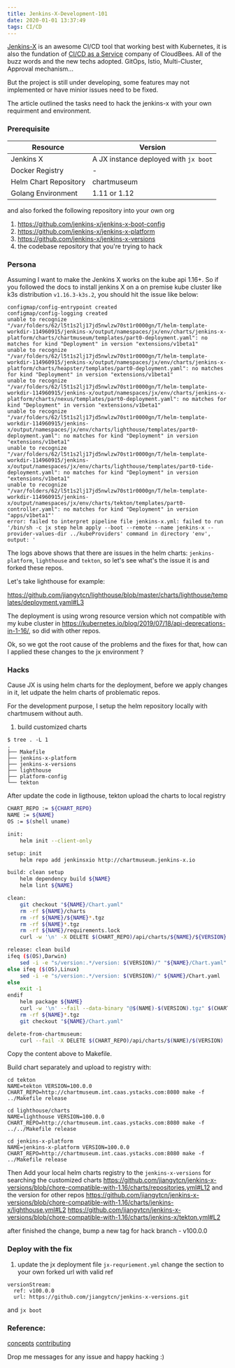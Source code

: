 ```yaml
---
title: Jenkins-X-Development-101
date: 2020-01-01 13:37:49
tags: CI/CD
---
```


[Jenkins-X](https://jenkins-x.io/) is an awesome CI/CD tool that working best with Kubernetes, it is also the fundation of [CI/CD as a Service](https://www.cloudbees.com/products/cloudbees-ci-cd/overview) company of CloudBees. All of the buzz words and the new techs adopted. GitOps, Istio, Multi-Cluster, Approval mechanism...

But the project is still under developing, some features may not implemented or have minior issues need to be fixed.

The article outlined the tasks need to hack the jenkins-x with your own requirment and environment.

<!--more-->

### Prerequisite

|Resource | Version|
|---|---|
|Jenkins X| A JX instance deployed with `jx boot`
|Docker Registry | - |
|Helm Chart Repository | chartmuseum|
|Golang Environment| 1.11 or 1.12|

and also forked the following repository into your own org
1. https://github.com/jenkins-x/jenkins-x-boot-config
2. https://github.com/jenkins-x/jenkins-x-platform
3. https://github.com/jenkins-x/jenkins-x-versions
4. the codebase repository that you're trying to hack

### Persona

Assuming I want to make the Jenkins X works on the kube api 1.16+. 
So if you followed the docs to install jenkins X on a on premise kube cluster like k3s distribution `v1.16.3-k3s.2`, you should hit the issue like below:

```
configmap/config-entrypoint created
configmap/config-logging created
unable to recognize "/var/folders/62/l5t1s2lj17jd5nwlzw70st1r0000gn/T/helm-template-workdir-114960915/jenkins-x/output/namespaces/jx/env/charts/jenkins-x-platform/charts/chartmuseum/templates/part0-deployment.yaml": no matches for kind "Deployment" in version "extensions/v1beta1"
unable to recognize "/var/folders/62/l5t1s2lj17jd5nwlzw70st1r0000gn/T/helm-template-workdir-114960915/jenkins-x/output/namespaces/jx/env/charts/jenkins-x-platform/charts/heapster/templates/part0-deployment.yaml": no matches for kind "Deployment" in version "extensions/v1beta1"
unable to recognize "/var/folders/62/l5t1s2lj17jd5nwlzw70st1r0000gn/T/helm-template-workdir-114960915/jenkins-x/output/namespaces/jx/env/charts/jenkins-x-platform/charts/nexus/templates/part0-deployment.yaml": no matches for kind "Deployment" in version "extensions/v1beta1"
unable to recognize "/var/folders/62/l5t1s2lj17jd5nwlzw70st1r0000gn/T/helm-template-workdir-114960915/jenkins-x/output/namespaces/jx/env/charts/lighthouse/templates/part0-deployment.yaml": no matches for kind "Deployment" in version "extensions/v1beta1"
unable to recognize "/var/folders/62/l5t1s2lj17jd5nwlzw70st1r0000gn/T/helm-template-workdir-114960915/jenkins-x/output/namespaces/jx/env/charts/lighthouse/templates/part0-tide-deployment.yaml": no matches for kind "Deployment" in version "extensions/v1beta1"
unable to recognize "/var/folders/62/l5t1s2lj17jd5nwlzw70st1r0000gn/T/helm-template-workdir-114960915/jenkins-x/output/namespaces/jx/env/charts/tekton/templates/part0-controller.yaml": no matches for kind "Deployment" in version "apps/v1beta1"'
error: failed to interpret pipeline file jenkins-x.yml: failed to run '/bin/sh -c jx step helm apply --boot --remote --name jenkins-x --provider-values-dir ../kubeProviders' command in directory 'env', output: '
```

The logs above shows that there are issues in the helm charts: `jenkins-platform`, `lighthouse` and `tekton`, so let's see what's the issue it is and  forked these repos. 

Let's take lighthouse for example:

https://github.com/jiangytcn/lighthouse/blob/master/charts/lighthouse/templates/deployment.yaml#L3

The deployment is using wrong resource version which not compatible with my kube cluster in https://kubernetes.io/blog/2019/07/18/api-deprecations-in-1-16/, so did with other repos. 

Ok, so we got the root cause of the problems and the fixes for that, how can I applied these changes to the jx environment ? 

### Hacks

Cause JX is using helm charts for the deployment, before we apply changes in it, let udpate the helm charts of problematic repos. 

For the development purpose, I setup the helm repository locally with chartmusem without auth.

1. build customized charts

```
$ tree . -L 1
.
├── Makefile
├── jenkins-x-platform
├── jenkins-x-versions
├── lighthouse
├── platform-config
└── tekton
```
After update the code in ligthouse, tekton upload the charts to local registry

```bash
CHART_REPO := ${CHART_REPO}
NAME := ${NAME}
OS := $(shell uname)

init:
	helm init --client-only

setup: init
	helm repo add jenkinsxio http://chartmuseum.jenkins-x.io

build: clean setup
	helm dependency build ${NAME}
	helm lint ${NAME}

clean:
	git checkout "${NAME}/Chart.yaml"
	rm -rf ${NAME}/charts
	rm -rf ${NAME}/${NAME}*.tgz
	rm -rf ${NAME}*.tgz
	rm -rf ${NAME}/requirements.lock
	curl -w '\n' -X DELETE $(CHART_REPO)/api/charts/${NAME}/${VERSION}

release: clean build
ifeq ($(OS),Darwin)
	sed -i -e "s/version:.*/version: $(VERSION)/" "${NAME}/Chart.yaml"
else ifeq ($(OS),Linux)
	sed -i -e "s/version:.*/version: $(VERSION)/" ${NAME}/Chart.yaml
else
	exit -1
endif
	helm package ${NAME}
	curl -w '\n' --fail --data-binary "@$(NAME)-$(VERSION).tgz" $(CHART_REPO)/api/charts
	rm -rf ${NAME}*.tgz
	git checkout "${NAME}/Chart.yaml"

delete-from-chartmuseum:
	curl --fail -X DELETE $(CHART_REPO)/api/charts/$(NAME)/$(VERSION)
```
Copy the content above to Makefile.

Build chart separately and upload to registry with:
```
cd tekton
NAME=tekton VERSION=100.0.0 CHART_REPO=http://chartmuseum.int.caas.ystacks.com:8080 make -f ../Makefile release

cd lighthouse/charts
NAME=lighthouse VERSION=100.0.0 CHART_REPO=http://chartmuseum.int.caas.ystacks.com:8080 make -f ../../Makefile release

cd jenkins-x-platform
NAME=jenkins-x-platform VERSION=100.0.0 CHART_REPO=http://chartmuseum.int.caas.ystacks.com:8080 make -f ../Makefile release

```

Then
Add your local helm charts registry to the `jenkins-x-versions` for searching the customized charts
https://github.com/jiangytcn/jenkins-x-versions/blob/chore-compatible-with-1.16/charts/repositories.yml#L12
and the version for other repos
https://github.com/jiangytcn/jenkins-x-versions/blob/chore-compatible-with-1.16/charts/jenkins-x/lighthouse.yml#L2
https://github.com/jiangytcn/jenkins-x-versions/blob/chore-compatible-with-1.16/charts/jenkins-x/tekton.yml#L2

after finished the change, bump a new tag for hack branch - v100.0.0

### Deploy with the fix
1. update the jx deployment file `jx-requriement.yml`
change the section to your own forked url with valid ref
```
versionStream:
  ref: v100.0.0
  url: https://github.com/jiangytcn/jenkins-x-versions.git
```

and `jx boot`

### Reference:
[concepts](https://jenkins-x.io/docs/concepts/)
[contributing](https://jenkins-x.io/docs/contributing/)

Drop me messages for any issue and happy hacking :)
